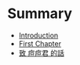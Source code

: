 # Summary

* [Introduction](README.md)
* [First Chapter](chapter1.md)
* [致 痘痘君 的話](zhi-dou-dou-jun-de-hua.md)

